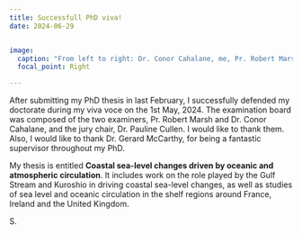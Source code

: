 ```yaml
---
title: Successfull PhD viva!
date: 2024-06-29


image:
  caption: "From left to right: Dr. Conor Cahalane, me, Pr. Robert Marsh, and Dr. Gerard McCarthy. Image credit: Neasa Hogan, Gerard McCarthy."
  focal_point: Right

---
```

After submitting my PhD thesis in last February, I successfully defended my doctorate during my viva voce on the 1st May, 2024. The examination board was composed of the two examiners, Pr. Robert Marsh and Dr. Conor Cahalane, and the jury chair, Dr. Pauline Cullen. I would like to thank them. Also, I would like to thank Dr. Gerard McCarthy, for being a fantastic supervisor throughout my PhD.


<!--more-->

My thesis is entitled **Coastal sea-level changes driven by oceanic and atmospheric circulation**. It includes work on the role played by the Gulf Stream and Kuroshio in driving coastal sea-level changes, as well as studies of sea level and oceanic circulation in the shelf regions around France, Ireland and the United Kingdom.


 S.
